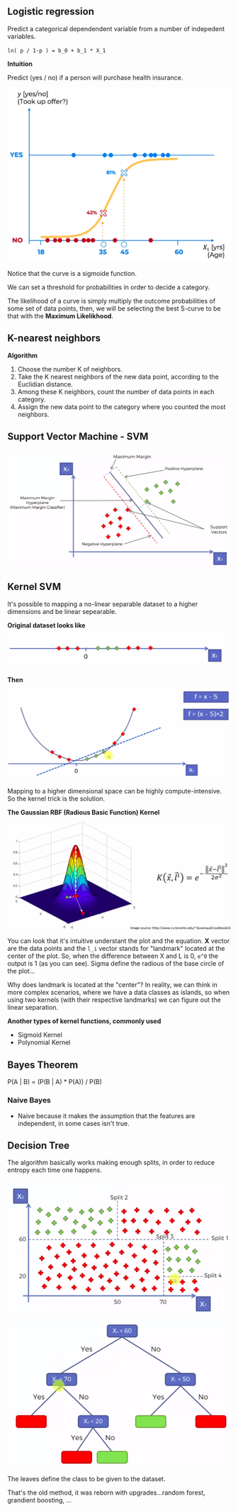## Logistic regression

Predict a categorical dependendent variable from a number of indepedent variables.

`ln( p / 1-p ) = b_0 + b_1 * X_1`

**Intuition**

Predict (yes / no) if a person will purchase health insurance.

![](./assets/logistic_regr_intuition.png)

Notice that the curve is a sigmoide function.



We can set a threshold for probabilities in order to decide a category.

The likelihood of a curve is simply multiply the outcome probabilities of some set of data points, then, we will be selecting the best S-curve to be that with the **Maximum Likelikhood**.

## K-nearest neighbors

**Algorithm**

1. Choose the number K of neighbors.
2. Take the K nearest neighbors of the new data point, according to the Euclidian distance.
3. Among these K neighbors, count the number of data points in each category.
4. Assign the new data point to the category where you counted the most neighbors.


## Support Vector Machine - SVM

![SVM intuition](./assets/SVM_intuition.png)


## Kernel SVM

It's possible to mapping a no-linear separable dataset to a higher dimensions and be linear sepearable.

**Original dataset looks like**
![](./assets/mapping_to_higher_dimensionality_1.png)

**Then**
![](./assets/mapping_to_higher_dimensionality_2.png)


Mapping to a higher dimensional space can be highly compute-intensive. So the kernel trick is the solution.


**The Gaussian RBF (Radious Basic Function) Kernel**

![](./assets/RBF_kernel.png)

You can look that it's intuitive understant the plot and the equation.
**X** vector are the data points and the `l_i` vector stands for "landmark" located at the center of the plot. So, when the difference between X and L is 0, `e^0` the output is 1 (as you can see). 
Sigma define the radious of the base circle of the plot...

Why does landmark is located at the "center"? In reality, we can think in more complex scenarios, where we have a data classes as islands, so when using two kernels (with their respective landmarks) we can figure out the linear separation.

**Another types of kernel functions, commonly used**
- Sigmoid Kernel
- Polynomial Kernel


## Bayes Theorem

P(A | B) = (P(B | A) * P(A)) / P(B)


### Naive Bayes

- Naive because it makes the assumption that the features are independent, in some cases isn't true.


## Decision Tree

The algorithm basically works making enough splits, in order to reduce entropy each time one happens.

![](./assets/decision_tree_intuition.png)

![](./assets/decision_tree_example.png)

The leaves define the class to be given to the dataset.

That's the old method, it was reborn with upgrades...random forest, grandient boosting, ...


